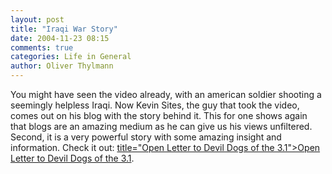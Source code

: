 ```yaml
---
layout: post
title: "Iraqi War Story"
date: 2004-11-23 08:15
comments: true
categories: Life in General
author: Oliver Thylmann
---
```



You might have seen the video already, with an american soldier shooting a seemingly helpless Iraqi. Now Kevin Sites, the guy that took the video, comes out on his blog with the story behind it. This for one shows again that blogs are an amazing medium as he can give us his views unfiltered. Second, it is a very powerful story with some amazing insight and information. Check it out: [ title=&quot;Open Letter to Devil Dogs of the 3.1&quot;&gt;Open Letter to Devil Dogs of the 3.1](http://www.kevinsites.net/2004_11_21_archive.html#110107420331292115).

